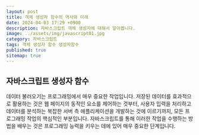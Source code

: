 ```yaml
---
layout: post
title: 객체 생성자 함수의 역사와 미래
date: 2024-04-03 17:29 +0900
description: 자바스크립트 객체 생성자에 대해서 알아봅니다.
image: ../assets/img/javascript01.jpg
category: 자바스크립트
tags: 객체 생성자 함수 생성자함수
published: true
sitemap: true
---
```



## 자바스크립트 생성자 함수
데이터 불러오기는 프로그래밍에서 매우 중요한 작업입니다. 저장된 데이터를 효과적으로 활용하는 것은 웹 페이지의 동적인 요소를 제어하는 것부터, 사용자 입력을 처리하고
데이터를 분석하는 복잡한 서버 측 애플리케이션을 개발하는 것에 이르기까지, 모든 프로그래밍 작업의 핵심적인 부분입니다. 자바스크립트를 통해 이러한 작업을 수행하는 방법을
배우는 것은 프로그래밍 능력을 키우는 데에 있어 매우 중요한 단계입니다.